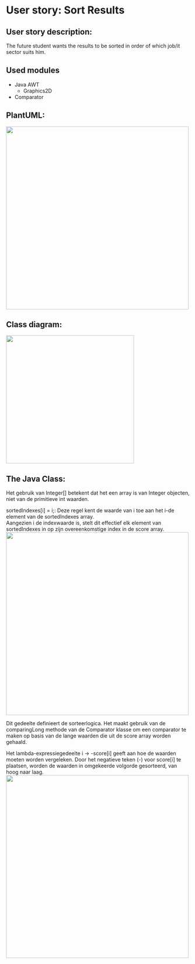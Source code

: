 # User story: Sort Results


## User story description:
The future student wants the results  to be sorted in order of which job/it sector suits him.

## Used modules
- Java AWT
    - Graphics2D
- Comparator



## PlantUML:
<img src="../../assets/plantumlsort.png" width="500">


## Class diagram:
<img src="../../assets/classSort.png" width="350">

## The Java Class:
Het gebruik van Integer[] betekent dat het een array is van Integer objecten, niet van de primitieve int waarden.

sortedIndexes[i] = i;: Deze regel kent de waarde van i toe aan het i-de element van de sortedIndexes array. <br>
Aangezien i de indexwaarde is, stelt dit effectief elk element van sortedIndexes in op zijn overeenkomstige index in de score array.
<img src="../../assets/sortArrayForLoop.png" width="500" >


Dit gedeelte definieert de sorteerlogica. Het maakt gebruik van de comparingLong methode van de Comparator klasse om een comparator
te maken op basis van de lange waarden die uit de score array worden gehaald. <br>

Het lambda-expressiegedeelte i -> -score[i] geeft aan hoe de waarden moeten worden vergeleken. 
Door het negatieve teken (-) voor score[i] te plaatsen, worden de waarden in omgekeerde volgorde gesorteerd, van hoog naar laag.\
<img src="../../assets/SortWithLambda.png" width="500" >
